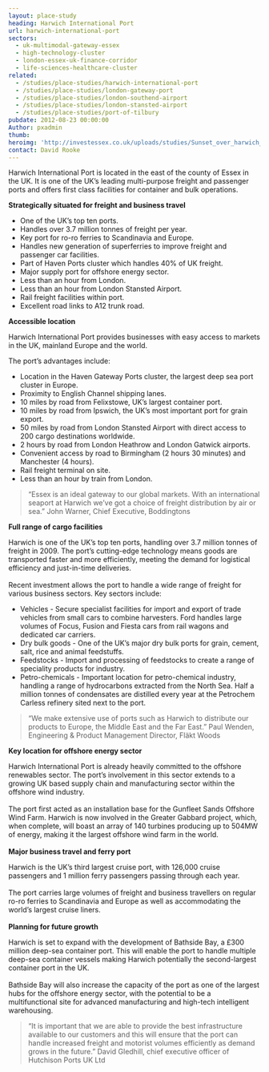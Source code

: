 ```yaml
---
layout: place-study
heading: Harwich International Port
url: harwich-international-port
sectors:
  - uk-multimodal-gateway-essex
  - high-technology-cluster
  - london-essex-uk-finance-corridor
  - life-sciences-healthcare-cluster
related:
  - /studies/place-studies/harwich-international-port
  - /studies/place-studies/london-gateway-port
  - /studies/place-studies/london-southend-airport
  - /studies/place-studies/london-stansted-airport
  - /studies/place-studies/port-of-tilbury 
pubdate: 2012-08-23 00:00:00
Author: pxadmin
thumb: 
heroimg: 'http://investessex.co.uk/uploads/studies/Sunset_over_harwich_940.jpg'
contact: David Rooke
---
```

 <p>Harwich International Port is located in the east of the county of Essex in the UK. It is one of the UK’s leading multi-purpose freight and passenger ports and offers first class facilities for container and bulk operations.</p><p><strong>Strategically situated for freight and business travel</strong></p><ul><li>One of the UK’s top ten ports.</li><li>Handles over 3.7 million tonnes of freight per year.</li><li>Key port for ro-ro ferries to Scandinavia and Europe.</li><li>Handles new generation of superferries to improve freight and passenger car facilities.</li><li>Part of Haven Ports cluster which handles 40% of UK freight.</li><li>Major supply port for offshore energy sector.</li><li>Less than an hour from London.</li><li>Less than an hour from London Stansted Airport.</li><li>Rail freight facilities within port.</li><li>Excellent road links to A12 trunk road.</li></ul><p><strong>Accessible location </strong></p><p>Harwich International Port provides businesses with easy access to markets in the UK, mainland Europe and the world.</p><p>The port’s advantages include:</p><ul><li>Location in the Haven Gateway Ports cluster, the largest deep sea port cluster in Europe.</li><li>Proximity to English Channel shipping lanes.</li><li>10 miles by road from Felixstowe, UK’s largest container port.</li><li>10 miles by road from Ipswich, the UK’s most important port for grain export.</li><li>50 miles by road from London Stansted Airport with direct access to 200 cargo destinations worldwide.</li><li>2 hours by road from London Heathrow and London Gatwick airports.</li><li>Convenient access by road to Birmingham (2 hours 30 minutes) and Manchester (4 hours).</li><li>Rail freight terminal on site.</li><li>Less than an hour by train from London.</li></ul><blockquote><p>“Essex is an ideal gateway to our global markets. With an international seaport at Harwich we’ve got a choice of freight distribution by air or sea.” John Warner, Chief Executive, Boddingtons</p></blockquote><p><strong>Full range of cargo facilities </strong></p><p>Harwich is one of the UK’s top ten ports, handling over 3.7 million tonnes of freight in 2009. The port’s cutting-edge technology means goods are transported faster and more efficiently, meeting the demand for logistical efficiency and just-in-time deliveries.<br/><br/>Recent investment allows the port to handle a wide range of freight for various business sectors. Key sectors include:</p><ul><li>Vehicles - Secure specialist facilities for import and export of trade vehicles from small cars to combine harvesters. Ford handles large volumes of Focus, Fusion and Fiesta cars from rail wagons and dedicated car carriers.</li><li>Dry bulk goods - One of the UK’s major dry bulk ports for grain, cement, salt, rice and animal feedstuffs.</li><li>Feedstocks - Import and processing of feedstocks to create a range of speciality products for industry.</li><li>Petro-chemicals - Important location for petro-chemical industry, handling a range of hydrocarbons extracted from the North Sea. Half a million tonnes of condensates are distilled every year at the Petrochem Carless refinery sited next to the port.</li></ul><blockquote><p>“We make extensive use of ports such as Harwich to distribute our products to Europe, the Middle East and the Far East.” Paul Wenden, Engineering &amp; Product Management Director, Fläkt Woods</p></blockquote><p><strong>Key location for offshore energy sector </strong></p><p>Harwich International Port is already heavily committed to the offshore renewables sector. The port’s involvement in this sector extends to a growing UK based supply chain and manufacturing sector within the offshore wind industry.<br/><br/>The port first acted as an installation base for the Gunfleet Sands Offshore Wind Farm. Harwich is now involved in the Greater Gabbard project, which, when complete, will boast an array of 140 turbines producing up to 504MW of energy, making it the largest offshore wind farm in the world.<br/><br/><strong>Major business travel and ferry port</strong></p><p>Harwich is the UK’s third largest cruise port, with 126,000 cruise passengers and 1 million ferry passengers passing through each year.<br/><br/>The port carries large volumes of freight and business travellers on regular ro-ro ferries to Scandinavia and Europe as well as accommodating the world’s largest cruise liners.<br/><br/><strong>Planning for future growth </strong></p><p>Harwich is set to expand with the development of Bathside Bay, a £300 million deep-sea container port. This will enable the port to handle multiple deep-sea container vessels making Harwich potentially the second-largest container port in the UK.<br/><br/>Bathside Bay will also increase the capacity of the port as one of the largest hubs for the offshore energy sector, with the potential to be a multifunctional site for advanced manufacturing and high-tech intelligent warehousing.</p><blockquote><p>“It is important that we are able to provide the best infrastructure available to our customers and this will ensure that the port can handle increased freight and motorist volumes efficiently as demand grows in the future.” David Gledhill, chief executive officer of Hutchison Ports UK Ltd</p></blockquote> 